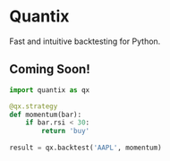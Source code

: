 # Quantix

Fast and intuitive backtesting for Python.

## Coming Soon!

```python
import quantix as qx

@qx.strategy
def momentum(bar):
    if bar.rsi < 30:
        return 'buy'
        
result = qx.backtest('AAPL', momentum)